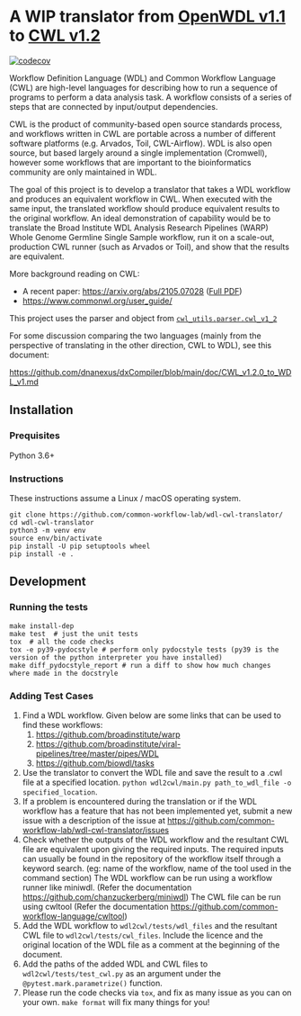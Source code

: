 # A WIP translator from [OpenWDL v1.1](https://github.com/openwdl/wdl/tree/main/versions/1.1) to [CWL v1.2](https://w3id.org/cwl/v1.2/)

[![codecov](https://codecov.io/gh/common-workflow-lab/wdl-cwl-translator/branch/main/graph/badge.svg?token=lvcnJHP1hj)](https://codecov.io/gh/common-workflow-lab/wdl-cwl-translator)

Workflow Definition Language (WDL) and Common Workflow Language (CWL)
are high-level languages for describing how to run a sequence of
programs to perform a data analysis task.  A workflow consists of a
series of steps that are connected by input/output dependencies.

CWL is the product of community-based open source standards process,
and workflows written in CWL are portable across a number of different
software platforms (e.g. Arvados, Toil, CWL-Airflow).  WDL is also
open source, but based largely around a single implementation
(Cromwell), however some workflows that are important to the
bioinformatics community are only maintained in WDL.

The goal of this project is to develop a translator that takes a WDL
workflow and produces an equivalent workflow in CWL.  When executed
with the same input, the translated workflow should produce equivalent
results to the original workflow.  An ideal demonstration of
capability would be to translate the Broad Institute WDL Analysis
Research Pipelines (WARP) Whole Genome Germline Single Sample
workflow, run it on a scale-out, production CWL runner (such as
Arvados or Toil), and show that the results are equivalent.

More background reading on CWL:

- A recent paper: https://arxiv.org/abs/2105.07028 ([Full PDF](https://arxiv.org/pdf/2105.07028.pdf))
- https://www.commonwl.org/user_guide/

This project uses the parser and object from [`cwl_utils.parser.cwl_v1_2`](https://cwl-utils.readthedocs.io/en/latest/autoapi/cwl_utils/parser/cwl_v1_2/index.html)

For some discussion comparing the two languages (mainly from the perspective of translating in the other direction, CWL to WDL), see this document:

https://github.com/dnanexus/dxCompiler/blob/main/doc/CWL_v1.2.0_to_WDL_v1.md

## Installation

### Prequisites

Python 3.6+

### Instructions

These instructions assume a Linux / macOS operating system.

``` shell
git clone https://github.com/common-workflow-lab/wdl-cwl-translator/
cd wdl-cwl-translator
python3 -m venv env
source env/bin/activate
pip install -U pip setuptools wheel
pip install -e .
```

## Development

### Running the tests

```
make install-dep
make test  # just the unit tests
tox  # all the code checks
tox -e py39-pydocstyle # perform only pydocstyle tests (py39 is the version of the python interpreter you have installed)
make diff_pydocstyle_report # run a diff to show how much changes where made in the docstryle
```

### Adding Test Cases

1. Find a WDL workflow. Given below are some links that can be used to find these workflows: 
    1. https://github.com/broadinstitute/warp
    2. https://github.com/broadinstitute/viral-pipelines/tree/master/pipes/WDL
    3. https://github.com/biowdl/tasks
2. Use the translator to convert the WDL file and save the result to a .cwl file at a specified location.
   `python wdl2cwl/main.py path_to_wdl_file -o specified_location`.
3. If a problem is encountered during the translation or if the WDL workflow has a feature that has not been
   implemented yet, submit a new issue with a description of the issue at
   https://github.com/common-workflow-lab/wdl-cwl-translator/issues
4. Check whether the outputs of the WDL workflow and the resultant CWL file are equivalent upon giving the required
   inputs. The required inputs can usually be found in the repository of the workflow itself through a keyword search.
   (eg: name of the workflow, name of the tool used in the command section) The WDL workflow can be run using a workflow
   runner like miniwdl. (Refer the documentation https://github.com/chanzuckerberg/miniwdl) The CWL file can be run
   using cwltool (Refer the documentation https://github.com/common-workflow-language/cwltool)
5. Add the WDL workflow to `wdl2cwl/tests/wdl_files` and the resultant CWL file to `wdl2cwl/tests/cwl_files`.
   Include the licence and the original location of the WDL file as a comment at the beginning of the document. 
6. Add the paths of the added WDL and CWL files to `wdl2cwl/tests/test_cwl.py` as an argument under the
  `@pytest.mark.parametrize()` function.
7. Please run the code checks via `tox`, and fix as many issue as you can on your own. `make format` will fix many things for you!
